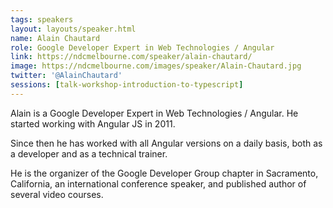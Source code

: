 ```yaml
---
tags: speakers
layout: layouts/speaker.html
name: Alain Chautard
role: Google Developer Expert in Web Technologies / Angular
link: https://ndcmelbourne.com/speaker/alain-chautard/
image: https://ndcmelbourne.com/images/speaker/Alain-Chautard.jpg
twitter: '@AlainChautard'
sessions: [talk-workshop-introduction-to-typescript]
---
```

Alain is a Google Developer Expert in Web Technologies / Angular. He started working with Angular JS in 2011.

Since then he has worked with all Angular versions on a daily basis, both as a developer and as a technical trainer.

He is the organizer of the Google Developer Group chapter in Sacramento, California, an international conference speaker, and published author of several video courses.